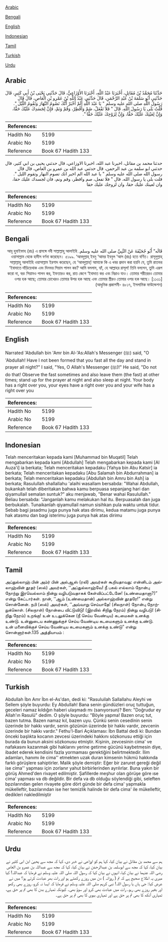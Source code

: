 [Arabic](#arabic)

[Bengali](#bengali)

[English](#english)

[Indonesian](#indonesian)

[Tamil](#tamil)

[Turkish](#turkish)

[Urdu](#urdu)

## Arabic


<div dir="rtl" lang="ar" style={{fontSize:'larger',backgroundColor:'#f8f9fa',padding:20}}>
حَدَّثَنَا مُحَمَّدُ بْنُ مُقَاتِلٍ، أَخْبَرَنَا عَبْدُ اللَّهِ، أَخْبَرَنَا الأَوْزَاعِيُّ، قَالَ حَدَّثَنِي يَحْيَى بْنُ أَبِي كَثِيرٍ، قَالَ حَدَّثَنِي أَبُو سَلَمَةَ بْنُ عَبْدِ الرَّحْمَنِ، قَالَ حَدَّثَنِي عَبْدُ اللَّهِ بْنُ عَمْرِو بْنِ الْعَاصِ، قَالَ قَالَ رَسُولُ اللَّهِ صلى الله عليه وسلم ‏"‏ يَا عَبْدَ اللَّهِ أَلَمْ أُخْبَرْ أَنَّكَ تَصُومُ النَّهَارَ وَتَقُومُ اللَّيْلَ ‏"‏‏.‏ قُلْتُ بَلَى يَا رَسُولَ اللَّهِ‏.‏ قَالَ ‏"‏ فَلاَ تَفْعَلْ، صُمْ وَأَفْطِرْ، وَقُمْ وَنَمْ، فَإِنَّ لِجَسَدِكَ عَلَيْكَ حَقًّا، وَإِنَّ لِعَيْنِكَ عَلَيْكَ حَقًّا، وَإِنَّ لِزَوْجِكَ عَلَيْكَ حَقًّا ‏"‏‏.‏
</div>
<div style={{backgroundColor:'#f8f9fa',padding:20, marginBottom: 10}}><table> <thead> <tr> <th>References:</th> <th></th> </tr> </thead> <tbody><tr><td>Hadith No</td><td>5199</td></tr><tr><td>Arabic No</td><td>5199</td></tr><tr><td>Reference</td><td>Book 67 Hadith 133</td></tr></tbody></table></div>


<div dir="rtl" lang="ar" style={{fontSize:'larger',backgroundColor:'#f8f9fa',padding:20}}>
حدثنا محمد بن مقاتل، اخبرنا عبد الله، اخبرنا الاوزاعي، قال حدثني يحيى بن ابي كثير، قال حدثني ابو سلمة بن عبد الرحمن، قال حدثني عبد الله بن عمرو بن العاص، قال قال رسول الله صلى الله عليه وسلم " يا عبد الله الم اخبر انك تصوم النهار وتقوم الليل ". قلت بلى يا رسول الله. قال " فلا تفعل، صم وافطر، وقم ونم، فان لجسدك عليك حقا، وان لعينك عليك حقا، وان لزوجك عليك حقا
</div>
<div style={{backgroundColor:'#f8f9fa',padding:20, marginBottom: 10}}><table> <thead> <tr> <th>References:</th> <th></th> </tr> </thead> <tbody><tr><td>Hadith No</td><td>5199</td></tr><tr><td>Arabic No</td><td>5199</td></tr><tr><td>Reference</td><td>Book 67 Hadith 133</td></tr></tbody></table></div>

## Bengali


<div dir="rtl" lang="bn" style={{fontSize:'larger',backgroundColor:'#f8f9fa',padding:20}}>
قَالَه“ أَبُو جُحَيْفَةَ عَنْ النَّبِيِّ صلى الله عليه وسلم. আবূ হুযাইফাহ (রাঃ) এ প্রসঙ্গে নবী সাল্লাল্লাহু আলাইহি ওয়াসাল্লাম থেকে হাদীস বর্ণনা করেছেন। ৫১৯৯. ‘আবদুল্লাহ্ ইবনু ‘আমর ইবনুল ‘আস (রাঃ) হতে বর্ণিত। রাসূলুল্লাহ্ সাল্লাল্লাহু আলাইহি ওয়াসাল্লাম ইরশাদ করেছেন, হে ‘আবদুল্লাহ্! আমাকে কি এ খবর প্রদান করা হয়নি যে, তুমি রাতভর ‘ইবাদাতে দাঁড়িয়েথাক এবং দিনভর সিয়াম পালন কর? আমি বললাম, হ্যাঁ, হে আল্লাহর রাসূল! তিনি বললেন, তুমি এরূপ করো না, বরং সিয়ামও পালন কর, ইফতারও কর, রাত জেগে ‘ইবাদাত কর এবং নিদ্রাও যাও। তোমার শরীরেরও তোমার ওপর হক আছে; তোমার চোখেরও তোমার উপর হক আছে এবং তোমার স্ত্রীরও তোমার ওপর হক আছে। [১১৩১] (আধুনিক প্রকাশনী- ৪৮১৭, ইসলামিক ফাউন্ডেশন)
</div>
<div style={{backgroundColor:'#f8f9fa',padding:20, marginBottom: 10}}><table> <thead> <tr> <th>References:</th> <th></th> </tr> </thead> <tbody><tr><td>Hadith No</td><td>5199</td></tr><tr><td>Arabic No</td><td>5199</td></tr><tr><td>Reference</td><td>Book 67 Hadith 133</td></tr></tbody></table></div>

## English


<div dir="ltr" lang="en" style={{fontSize:'larger',backgroundColor:'#f8f9fa',padding:20}}>
Narrated 'Abdullah bin 'Amr bin Al-'As:Allah's Messenger (ﷺ) said, "O 'Abdullah! Have I not been formed that you fast all the day and stand in prayer all night?" I said, "Yes, O Allah's Messenger (ﷺ)!" He said, "Do not do that! Observe the fast sometimes and also leave them (the fast) at other times; stand up for the prayer at night and also sleep at night. Your body has a right over you, your eyes have a right over you and your wife has a right over you
</div>
<div style={{backgroundColor:'#f8f9fa',padding:20, marginBottom: 10}}><table> <thead> <tr> <th>References:</th> <th></th> </tr> </thead> <tbody><tr><td>Hadith No</td><td>5199</td></tr><tr><td>Arabic No</td><td>5199</td></tr><tr><td>Reference</td><td>Book 67 Hadith 133</td></tr></tbody></table></div>

## Indonesian


<div dir="ltr" lang="id" style={{fontSize:'larger',backgroundColor:'#f8f9fa',padding:20}}>
Telah menceritakan kepada kami [Muhammad bin Muqatil] Telah mengabarkan kepada kami [Abdullah] Telah mengabarkan kepada kami [Al Auza'i] ia berkata; Telah menceritakan kepadaku [Yahya bin Abu Katsir] ia berkata; Telah menceritakan kepadaku [Abu Salamah bin Abdurrahman] ia berkata; Telah menceritakan kepadaku [Abdullah bin Amru bin Ash] ia berkata; Rasulullah shallallahu 'alaihi wasallam bersabda: "Wahai Abdullah, bukankah telah diberitakan bahwa kamu berpuasa sepanjang hari dan qiyamullail semalan suntuk?" aku menjawab, "Benar wahai Rasulullah." Beliau bersabda: "Janganlah kamu melakukan hal itu. Berpuasalah dan juga berbukalah. Tunaikanlah qiyamullail namun sisihkan pula waktu untuk tidur. Sebab bagi jasadmu juga punya hak atas dirimu, kedua matamu juga punya hak atasmu dan bagi isterimu juga punya hak atas dirimu
</div>
<div style={{backgroundColor:'#f8f9fa',padding:20, marginBottom: 10}}><table> <thead> <tr> <th>References:</th> <th></th> </tr> </thead> <tbody><tr><td>Hadith No</td><td>5199</td></tr><tr><td>Arabic No</td><td>5199</td></tr><tr><td>Reference</td><td>Book 67 Hadith 133</td></tr></tbody></table></div>

## Tamil


<div dir="ltr" lang="ta" style={{fontSize:'larger',backgroundColor:'#f8f9fa',padding:20}}>
அப்துல்லாஹ் பின் அம்ர் பின் அல்ஆஸ் (ரலி) அவர்கள் கூறியதாவது: என்னிடம் அல்லாஹ்வின் தூதர் (ஸல்) அவர்கள், ‘‘அப்துல்லாஹ்வே! நீ பகல் எல்லாம் நோன்பு நோற்று இரவெல்லாம் நின்று வழிபடுவதாகக் கேள்விப்பட்டேனே! (உண்மைதானா?)” என்று கேட்டார்கள். நான், ‘‘ஆம் (உண்மைதான்) அல்லாஹ்வின் தூதரே!” என்று சொன்னேன். நபி (ஸல்) அவர்கள், ‘‘அவ்வாறு செய்யாதே! (சிலநாள்) நோன்பு நோற்றுக்கொள். (சிலநாள்) நோன்பை விட்டுவிடு! (இரவில் சிறிது நேரம்) நின்று வழிபடு! (சிறிது நேரம்) உறங்கு! உன் உடலுக்கென (நீ செய்ய வேண்டிய) கடமைகள் உனக்கு உண்டு. உன்னுடைய கண்ணுக்குச் செய்ய வேண்டிய கடமைகளும் உனக்கு உண்டு. உன் மனைவிக்குச் செய்ய வேண்டிய கடமைகளும் உனக்கு உண்டு” என்று சொன்னார்கள்.135 அத்தியாயம் :
</div>
<div style={{backgroundColor:'#f8f9fa',padding:20, marginBottom: 10}}><table> <thead> <tr> <th>References:</th> <th></th> </tr> </thead> <tbody><tr><td>Hadith No</td><td>5199</td></tr><tr><td>Arabic No</td><td>5199</td></tr><tr><td>Reference</td><td>Book 67 Hadith 133</td></tr></tbody></table></div>

## Turkish


<div dir="ltr" lang="tr" style={{fontSize:'larger',backgroundColor:'#f8f9fa',padding:20}}>
Abdullah İbn Amr İbn el-As'dan, dedi ki: "Rasuluilah Sallallahu Aleyhi ve Sellem şöyle buyurdu: Ey Abdullah! Bana senin gündüzleri oruç tuttuğun, geceleri namaz kıldığın haberi ulaşmadı mı (sanıyorsun)? Ben: "Doğrudur ey Allah'ın Rasulü" dedim. O şöyle buyurdu: "Böyle yapma! Bazen oruç tut, bazen tutma. Bazen namaz kıl, bazen uyu. Çünkü senin cesedinin senin üzerinde bir hakkı vardır, senin gözünün üzerinde bir hakkı vardır, zevcenin üzerinde bir hakkı vardır." Fethu'l-Bari Açıklaması: İbn Battal dedi ki: Bundan önceki başlıkta kocanın zevcesi üzerindeki hakkını sözkonusu ettiği için burada da bunun aksini sözkonusu etmiştir. Kişinin, zevcesinin cima' ve nafakasını kazanmak gibi haklarını yerine getirme gücünü kaybetmesin diye, ibadet ederek kendisini fazla yormaması gerektiğini belirtmektedir. İlim adamları, hanımı ile cima'' etmekten uzak duran kimsenin hükmü hakkında farklı görüşlere sahiptirler. Malik şöyle demiştir: Eğer bir zaruret gereği değil ise cima'' yapması için zorlanır yahut birbirlerinden ayrılırlar. Buna yakın bir görüş Ahmed'den rivayet edilmiştir. Şafillerde meşhur olan görüşe göre ıse cima' yapması va db değildir. Bir defa va db olduğu söylendiği gibi, seleften bpzılarından gelen rivayete göre dört günde bir defa cima' yapmakla mükelleftir, bazılarından ise her temizlik halinde bir defa cima' ile mükelleftir, dedikleri nakledilmiştir
</div>
<div style={{backgroundColor:'#f8f9fa',padding:20, marginBottom: 10}}><table> <thead> <tr> <th>References:</th> <th></th> </tr> </thead> <tbody><tr><td>Hadith No</td><td>5199</td></tr><tr><td>Arabic No</td><td>5199</td></tr><tr><td>Reference</td><td>Book 67 Hadith 133</td></tr></tbody></table></div>

## Urdu


<div dir="rtl" lang="ur" style={{fontSize:'larger',backgroundColor:'#f8f9fa',padding:20}}>
ہم سے محمد بن مقاتل نے بیان کیا، کہا ہم کو اوزاعی نے خبر دی، کہا کہ مجھ سے یحییٰ ابن ابی کثیر نے بیان کیا، کہا کہ مجھ سے ابوسلمہ بن عبدالرحمٰن نے بیان کیا، کہا کہ مجھ سے عبداللہ بن عمرو بن العاص رضی اللہ عنہما نے بیان کیا، انہوں نے بیان کیا کہ رسول اللہ صلی اللہ علیہ وسلم نے فرمایا کہ عبداللہ! کیا میری یہ اطلاع صحیح ہے کہ تم ( روزانہ ) دن میں روزے رکھتے ہو اور رات بھر عبادت کرتے ہو؟ میں نے عرض کیا: جی ہاں یا رسول اللہ! نبی کریم صلی اللہ علیہ وسلم نے فرمایا کہ ایسا نہ کرو، روزے بھی رکھو اور بغیر روزے بھی رہو۔ رات میں عبادت بھی کرو اور سوؤ بھی۔ کیونکہ تمہارے بدن کا بھی تم پر حق ہے، تمہاری آنکھ کا بھی تم پر حق ہے اور تمہاری بیوی کا بھی تم پر حق ہے۔
</div>
<div style={{backgroundColor:'#f8f9fa',padding:20, marginBottom: 10}}><table> <thead> <tr> <th>References:</th> <th></th> </tr> </thead> <tbody><tr><td>Hadith No</td><td>5199</td></tr><tr><td>Arabic No</td><td>5199</td></tr><tr><td>Reference</td><td>Book 67 Hadith 133</td></tr></tbody></table></div>